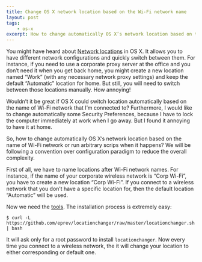 ```yaml
---
title: Change OS X network location based on the Wi-Fi network name
layout: post
tags:
    - os-x
excerpt: How to change automatically OS X’s network location based on the name of Wi-Fi network and run arbitrary scrips when it happens.
---
```


You might have heard about [Network locations](https://support.apple.com/en-us/HT202480) in OS X.
It allows you to have different network configurations and quickly switch between them. For instance,
if you need to use a corporate proxy server at the office and you don’t need it when you get back home,
you might create a new location named “Work” (with any necessary network proxy settings) and keep
the default “Automatic” location for home. But still, you will need to switch between those locations
manually. How annoying!

Wouldn’t it be great if OS X could switch location automatically based on the name of Wi-Fi network
that I’m connected to? Furthermore, I would like to change automatically some Security Preferences,
because I have to lock the computer immediately at work when I go away. But I found it annoying
to have it at home.

So, how to change automatically OS X’s network location based on the name of Wi-Fi network or run
arbitrary scrips when it happens? We will be following a convention over configuration paradigm
to reduce the overall complexity.

First of all, we have to name locations after Wi-Fi network names. For instance, if the name of
your corporate wireless network is “Corp Wi-Fi”, you have to create a new location “Corp Wi-Fi”.
If you connect to a wireless network that you don’t have a specific location for, then
the default location “Automatic” will be used.

Now we need the [tools](https://github.com/eprev/locationchanger). The installation process
is extremely easy:

~~~
$ curl -L https://github.com/eprev/locationchanger/raw/master/locationchanger.sh | bash
~~~

It will ask only for a root password to install `locationchanger`. Now every time you connect to
a wireless network, the it will change your location to either corresponding or default one.
